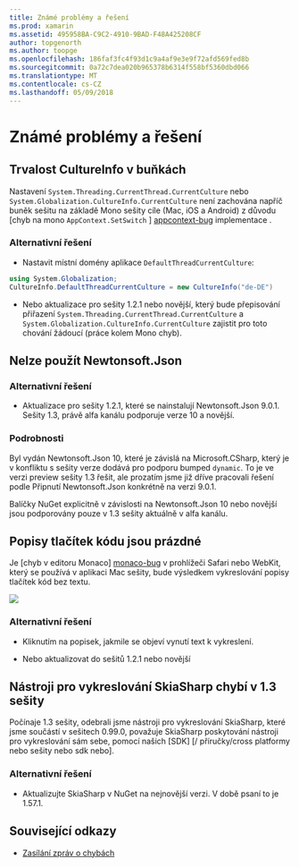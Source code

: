 ```yaml
---
title: Známé problémy a řešení
ms.prod: xamarin
ms.assetid: 495958BA-C9C2-4910-9BAD-F48A425208CF
author: topgenorth
ms.author: toopge
ms.openlocfilehash: 186faf3fc4f93d1c9a4af9e3e9f72afd569fed8b
ms.sourcegitcommit: 0a72c7dea020b965378b6314f558bf5360dbd066
ms.translationtype: MT
ms.contentlocale: cs-CZ
ms.lasthandoff: 05/09/2018
---
```

# <a name="known-issues--workarounds"></a>Známé problémy a řešení

## <a name="persistence-of-cultureinfo-across-cells"></a>Trvalost CultureInfo v buňkách

Nastavení `System.Threading.CurrentThread.CurrentCulture` nebo `System.Globalization.CultureInfo.CurrentCulture` není zachována napříč buněk sešitu na základě Mono sešity cíle (Mac, iOS a Android) z důvodu [chyb na mono `AppContext.SetSwitch` ] [ appcontext-bug] implementace .

### <a name="workarounds"></a>Alternativní řešení

* Nastavit místní domény aplikace `DefaultThreadCurrentCulture`:
```csharp
using System.Globalization;
CultureInfo.DefaultThreadCurrentCulture = new CultureInfo("de-DE")
```

* Nebo aktualizace pro sešity 1.2.1 nebo novější, který bude přepisování přiřazení `System.Threading.CurrentThread.CurrentCulture` a `System.Globalization.CultureInfo.CurrentCulture` zajistit pro toto chování žádoucí (práce kolem Mono chyb).

## <a name="unable-to-use-newtonsoftjson"></a>Nelze použít Newtonsoft.Json

### <a name="workaround"></a>Alternativní řešení

* Aktualizace pro sešity 1.2.1, které se nainstalují Newtonsoft.Json 9.0.1.
  Sešity 1.3, právě alfa kanálu podporuje verze 10 a novější.

### <a name="details"></a>Podrobnosti

Byl vydán Newtonsoft.Json 10, které je závislá na Microsoft.CSharp, který je v konfliktu s sešity verze dodává pro podporu bumped `dynamic`. To je ve verzi preview sešity 1.3 řešit, ale prozatím jsme již dříve pracovali řešení podle Připnutí Newtonsoft.Json konkrétně na verzi 9.0.1.

Balíčky NuGet explicitně v závislosti na Newtonsoft.Json 10 nebo novější jsou podporovány pouze v 1.3 sešity aktuálně v alfa kanálu.

## <a name="code-tooltips-are-blank"></a>Popisy tlačítek kódu jsou prázdné

Je [chyb v editoru Monaco] [ monaco-bug] v prohlížeči Safari nebo WebKit, který se používá v aplikaci Mac sešity, bude výsledkem vykreslování popisy tlačítek kód bez textu.

![](general-images/monaco-signature-help-bug.png)

### <a name="workaround"></a>Alternativní řešení

* Kliknutím na popisek, jakmile se objeví vynutí text k vykreslení.

* Nebo aktualizovat do sešitů 1.2.1 nebo novější

[appcontext-bug]: https://bugzilla.xamarin.com/show_bug.cgi?id=54448
[monaco-bug]: https://github.com/Microsoft/monaco-editor/issues/408

## <a name="skiasharp-renderers-are-missing-in-workbooks-13"></a>Nástroji pro vykreslování SkiaSharp chybí v 1.3 sešity

Počínaje 1.3 sešity, odebrali jsme nástroji pro vykreslování SkiaSharp, které jsme součástí v sešitech 0.99.0, považuje SkiaSharp poskytování nástroji pro vykreslování sám sebe, pomocí našich [SDK] [/ příručky/cross platformy nebo sešity nebo sdk nebo].

### <a name="workaround"></a>Alternativní řešení

* Aktualizujte SkiaSharp v NuGet na nejnovější verzi. V době psaní to je 1.57.1.

## <a name="related-links"></a>Související odkazy

- [Zasílání zpráv o chybách](~/tools/workbooks/install.md#reporting-bugs)
